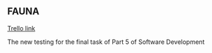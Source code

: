 ## FAUNA

[Trello link](https://trello.com/b/AGGB9EzQ/team4you)


The new testing for the final task of Part 5 of Software Development